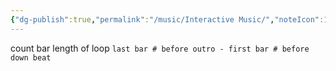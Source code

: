 ```yaml
---
{"dg-publish":true,"permalink":"/music/Interactive Music/","noteIcon":1}
---
```




count bar length of loop `last bar # before outro - first bar # before down beat`